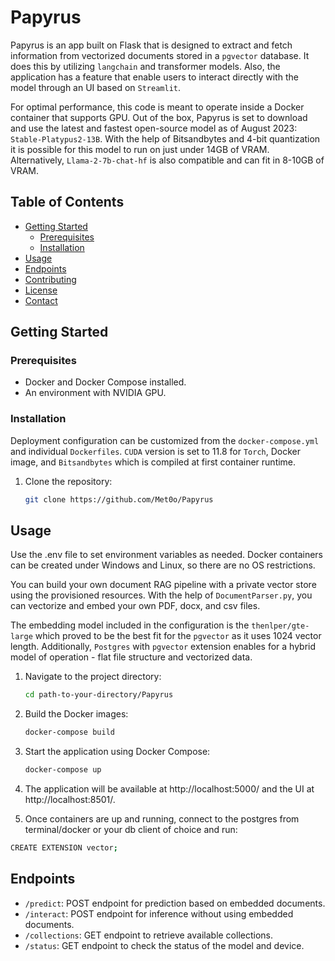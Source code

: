 
# Papyrus

Papyrus is an app built on Flask that is designed to extract and fetch information from vectorized documents stored in a ```pgvector``` database. It does this by utilizing ```langchain``` and transformer models. Also, the application has a feature that enable users to interact directly with the model through an UI based on ```Streamlit```.

For optimal performance, this code is meant to operate inside a Docker container that supports GPU. Out of the box, Papyrus is set to download and use the latest and fastest open-source model as of August 2023: ```Stable-Platypus2-13B```. With the help of Bitsandbytes and 4-bit quantization it is possible for this model to run on just under 14GB of VRAM. Alternatively, ```Llama-2-7b-chat-hf``` is also compatible and can fit in 8-10GB of VRAM.

## Table of Contents

- [Getting Started](#getting-started)
  - [Prerequisites](#prerequisites)
  - [Installation](#installation)
- [Usage](#usage)
- [Endpoints](#endpoints)
- [Contributing](#contributing)
- [License](#license)
- [Contact](#contact)

## Getting Started

### Prerequisites

- Docker and Docker Compose installed.
- An environment with NVIDIA GPU.

### Installation

Deployment configuration can be customized from the ```docker-compose.yml``` and individual ```Dockerfiles```. ```CUDA``` version is set to 11.8 for ```Torch```, Docker image, and ```Bitsandbytes``` which is compiled at first container runtime.

1. Clone the repository:
   ```bash
   git clone https://github.com/Met0o/Papyrus

## Usage

Use the .env file to set environment variables as needed.
Docker containers can be created under Windows and Linux, so there are no OS restrictions.

You can build your own document RAG pipeline with a private vector store using the provisioned resources. With the help of ```DocumentParser.py```, you can vectorize and embed your own PDF, docx, and csv files. 

The embedding model included in the configuration is the ```thenlper/gte-large``` which proved to be the best fit for the ```pgvector``` as it uses 1024 vector length. Additionally, ```Postgres``` with ```pgvector``` extension enables for a hybrid model of operation - flat file structure and vectorized data.

1. Navigate to the project directory:
   ```bash
   cd path-to-your-directory/Papyrus
   ```

2. Build the Docker images:
   ```bash
   docker-compose build
   ```

3. Start the application using Docker Compose:
   ```bash
   docker-compose up
   ```

4. The application will be available at http://localhost:5000/ and the UI at http://localhost:8501/.

5. Once containers are up and running, connect to the postgres from terminal/docker or your db client of choice and run: 

```bash
CREATE EXTENSION vector;
```

## Endpoints

- `/predict`: POST endpoint for prediction based on embedded documents.
- `/interact`: POST endpoint for inference without using embedded documents.
- `/collections`: GET endpoint to retrieve available collections.
- `/status`: GET endpoint to check the status of the model and device.